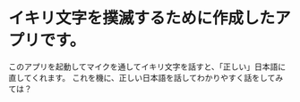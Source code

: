 # イキリ文字を撲滅するために作成したアプリです。
このアプリを起動してマイクを通してイキリ文字を話すと、「正しい」日本語に直してくれます。
これを機に、正しい日本語を話してわかりやすく話をしてみては？
